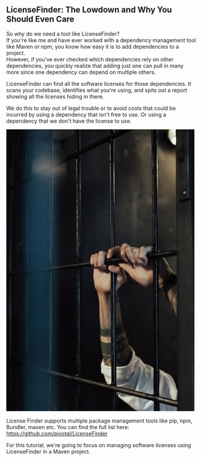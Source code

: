 ## LicenseFinder: The Lowdown and Why You Should Even Care

So why do we need a tool like LicenseFinder?  
If you're like me and have ever worked with a dependency management tool like Maven or npm, you know how easy it is to add dependencies to a project.  
However, if you've ever checked which dependencies rely on other dependencies, you quickly realize that adding just one can pull in many more since one dependency can depend on multiple others.

LicenseFinder can find all the software licenses for those dependencies. It scans your codebase, identifies what you're using, and spits out a report showing all the licenses hiding in there.

We do this to stay out of legal trouble or to avoid costs that could be incurred by using a dependency that isn't free to use.
Or using a dependency that we don't have the license to use.

![Screenshot of man behind bars](../assets/jail.png)


License Finder supports multiple package management tools like pip, npm, Bundler, maven etc. You can find the full list here:  
https://github.com/pivotal/LicenseFinder

For this tutorial, we're going to focus on managing software licenses using LicenseFinder in a Maven project.

